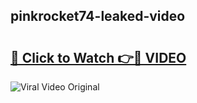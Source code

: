 ## pinkrocket74-leaked-video 

# <h2><a href="http://freeplayer.one?title=pinkrocket74-leaked-video&ref=21J">🔗 Click to Watch 👉🔴 VIDEO</a></h2>

<a href="http://freeplayer.one?title=pinkrocket74-leaked-video&ref=21J" rel="nofollow" data-target="animated-image.originalLink"><img src="https://i.ibb.co.com/xMMVF88/686577567.gif" alt="Viral Video Original" style="max-width: 100%; display: inline-block;" data-target="animated-image.originalImage"></a>


